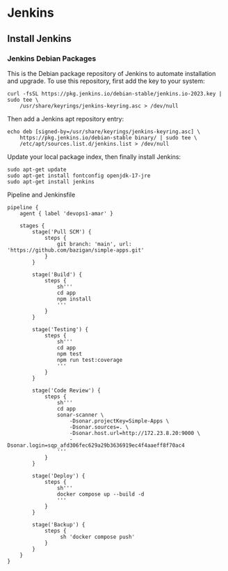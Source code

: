 # Jenkins

## Install Jenkins
### Jenkins Debian Packages
This is the Debian package repository of Jenkins to automate installation and upgrade. To use this repository, first add the key to your system: 
```
curl -fsSL https://pkg.jenkins.io/debian-stable/jenkins.io-2023.key | sudo tee \
    /usr/share/keyrings/jenkins-keyring.asc > /dev/null
```

Then add a Jenkins apt repository entry: 
```
echo deb [signed-by=/usr/share/keyrings/jenkins-keyring.asc] \
    https://pkg.jenkins.io/debian-stable binary/ | sudo tee \
    /etc/apt/sources.list.d/jenkins.list > /dev/null
```

Update your local package index, then finally install Jenkins: 
```
sudo apt-get update
sudo apt-get install fontconfig openjdk-17-jre
sudo apt-get install jenkins
```

Pipeline and Jenkinsfile
```
pipeline {
    agent { label 'devops1-amar' }

    stages {
        stage('Pull SCM') {
            steps {
                git branch: 'main', url: 'https://github.com/bazigan/simple-apps.git'
            }
        }
        
        stage('Build') {
            steps {
                sh'''
                cd app
                npm install
                '''
            }
        }
        
        stage('Testing') {
            steps {
                sh'''
                cd app
                npm test
                npm run test:coverage
                '''
            }
        }
        
        stage('Code Review') {
            steps {
                sh'''
                cd app
                sonar-scanner \
                    -Dsonar.projectKey=Simple-Apps \
                    -Dsonar.sources=. \
                    -Dsonar.host.url=http://172.23.8.20:9000 \
                    -Dsonar.login=sqp_afd306fec629a29b3636919ec4f4aaeff8f70ac4
                '''
            }
        }
        
        stage('Deploy') {
            steps {
                sh'''
                docker compose up --build -d
                '''
            }
        }
        
        stage('Backup') {
            steps {
                 sh 'docker compose push' 
            }
        }
    }
}
```

